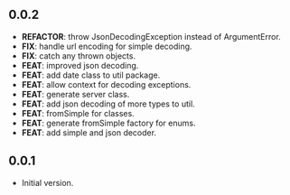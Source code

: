 ## 0.0.2

 - **REFACTOR**: throw JsonDecodingException instead of ArgumentError.
 - **FIX**: handle url encoding for simple decoding.
 - **FIX**: catch any thrown objects.
 - **FEAT**: improved json decoding.
 - **FEAT**: add date class to util package.
 - **FEAT**: allow context for decoding exceptions.
 - **FEAT**: generate server class.
 - **FEAT**: add json decoding of more types to util.
 - **FEAT**: fromSimple for classes.
 - **FEAT**: generate fromSimple factory for enums.
 - **FEAT**: add simple and json decoder.

## 0.0.1

- Initial version.

